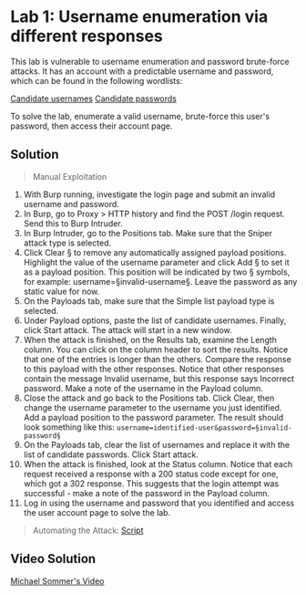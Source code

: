 # Lab 1: Username enumeration via different responses
This lab is vulnerable to username enumeration and password brute-force attacks. It has an account with a predictable username and password, which can be found in the following wordlists:

[Candidate usernames](https://portswigger.net/web-security/authentication/auth-lab-usernames)
[Candidate passwords](https://portswigger.net/web-security/authentication/auth-lab-passwords)

To solve the lab, enumerate a valid username, brute-force this user's password, then access their account page.

## Solution
> Manual Exploitation
1. With Burp running, investigate the login page and submit an invalid username and password.
2. In Burp, go to Proxy > HTTP history and find the POST /login request. Send this to Burp Intruder.
3. In Burp Intruder, go to the Positions tab. Make sure that the Sniper attack type is selected.
4. Click Clear § to remove any automatically assigned payload positions. Highlight the value of the username parameter and click Add § to set it as a payload position. This position will be indicated by two § symbols, for example: username=§invalid-username§. Leave the password as any static value for now.
5. On the Payloads tab, make sure that the Simple list payload type is selected.
6. Under Payload options, paste the list of candidate usernames. Finally, click Start attack. The attack will start in a new window.
7. When the attack is finished, on the Results tab, examine the Length column. You can click on the column header to sort the results. Notice that one of the entries is longer than the others. Compare the response to this payload with the other responses. Notice that other responses contain the message Invalid username, but this response says Incorrect password. Make a note of the username in the Payload column.
8. Close the attack and go back to the Positions tab. Click Clear, then change the username parameter to the username you just identified. Add a payload position to the password parameter. The result should look something like this: ```username=identified-user&password=§invalid-password§```
9. On the Payloads tab, clear the list of usernames and replace it with the list of candidate passwords. Click Start attack.
10. When the attack is finished, look at the Status column. Notice that each request received a response with a 200 status code except for one, which got a 302 response. This suggests that the login attempt was successful - make a note of the password in the Payload column.
11. Log in using the username and password that you identified and access the user account page to solve the lab.

> Automating the Attack: [Script](https://github.com/darshannn10/PortSwiggers-Web-Sec-Academy/blob/main/Authentication/lab-01/auth-lab-01.py)

## Video Solution
[Michael Sommer's Video](https://www.youtube.com/watch?v=-bzZ9Ky8GmU&ab_channel=MichaelSommer)
